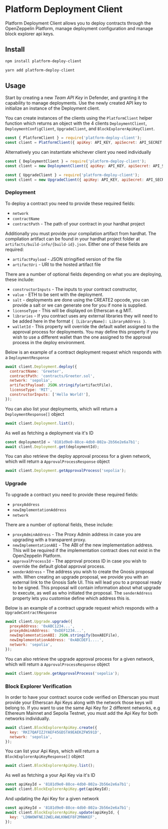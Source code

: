 # Platform Deployment Client

Platform Deployment Client allows you to deploy contracts through the OpenZeppelin Platform, manage deployment configuration and manage block explorer api keys.

## Install

```bash
npm install platform-deploy-client
```

```bash
yarn add platform-deploy-client
```

## Usage

Start by creating a new _Team API Key_ in Defender, and granting it the capability to manage deployments. Use the newly created API key to initialize an instance of the Deployment client.

You can create instances of the clients using the `PlatformClient` helper function which returns an object with the 4 clients `DeploymentClient`, `DeploymentConfigClient`, `UpgradeClient`, and `BlockExplorerApiKeyClient`.

```js
const { PlatformClient } = require('platform-deploy-client');
const client = PlatformClient({ apiKey: API_KEY, apiSecret: API_SECRET });
```

Alternatively you can instantiate whichever client you need individually

```js
const { DeploymentClient } = require('platform-deploy-client');
const client = new DeploymentClient({ apiKey: API_KEY, apiSecret: API_SECRET });
```

```js
const { UpgradeClient } = require('platform-deploy-client');
const client = new UpgradeClient({ apiKey: API_KEY, apiSecret: API_SECRET });
```

### Deployment

To deploy a contract you need to provide these required fields:

- `network`
- `contractName`
- `contractPath` - The path of your contract in your hardhat project

Additionally you must provide your compilation artifact from hardhat. The compilation artifact can be found in your hardhat project folder at `artifacts/build-info/{build-id}.json`. Either one of these fields are required:

- `artifactPayload` - JSON stringified version of the file
- `artifactUri` - URI to the hosted artifact file

There are a number of optional fields depending on what you are deploying, these include:

- `constructorInputs` - The inputs to your contract constructor,
- `value` - ETH to be sent with the deployment.
- `salt` - deployments are done using the CREATE2 opcode, you can provide a salt or we can generate one for you if none is supplied.
- `licenseType` - This will be displayed on Etherscan e.g MIT.
- `libraries` - If you contract uses any external libraries they will need to be added here in the format `{ [LibraryName]: LibraryAddress }`.
- `walletId` - This property will override the default wallet assigned to the approval process for deployments. You may define this property if you wish to use a different wallet than the one assigned to the approval process in the deploy environment.

Below is an example of a contract deployment request which responds with a `DeploymentResponse`

```js
await client.Deployment.deploy({
  contractName: 'Greeter',
  contractPath: 'contracts/Greeter.sol',
  network: 'sepolia',
  artifactPayload: JSON.stringify(artifactFile),
  licenseType: 'MIT',
  constructorInputs: ['Hello World!'],
});
```

You can also list your deployments, which will return a `DeploymentResponse[]` object

```js
await client.Deployment.list();
```

As well as fetching a deployment via it's ID

```js
const deploymentId = '8181d9e0-88ce-4db0-802a-2b56e2e6a7b1';
await client.Deployment.get(deploymentId);
```

You can also retrieve the deploy approval process for a given network, which will return a `ApprovalProcessResponse` object

```js
await client.Deployment.getApprovalProcess('sepolia');
```

### Upgrade

To upgrade a contract you need to provide these required fields:

- `proxyAddress`
- `newImplementationAddress`
- `network`

There are a number of optional fields, these include:

- `proxyAdminAddress` - The Proxy Admin address in case you are upgrading with a transparent proxy.
- `newImplementationABI` - The ABI of the new implementation address. This will be required if the implementation contract does not exist in the OpenZeppelin Platform.
- `approvalProcessId` - The approval process ID in case you wish to override the default global approval process.
- `senderAddress` - The address you wish to create the Gnosis proposal with. When creating an upgrade proposal, we provide you with an external link to the Gnosis Safe UI. This will lead you to a proposal ready to be signed. This proposal will contain information about what upgrade to execute, as well as who initiated the proposal. The `senderAddress` property lets you customise define which address this is.

Below is an example of a contract upgrade request which responds with a `UpgradeContractResponse`

```js
await client.Upgrade.upgrade({
  proxyAddress: '0xABC1234...',
  proxyAdminAddress: '0xDEF1234...',
  newImplementationABI: JSON.stringify(boxABIFile),
  newImplementationAddress: '0xABCDEF1....',
  network: 'sepolia',
});
```

You can also retrieve the upgrade approval process for a given network, which will return a `ApprovalProcessResponse` object

```js
await client.Upgrade.getApprovalProcess('sepolia');
```

### Block Explorer Verification

In order to have your contract source code verified on Etherscan you must provide your Etherscan Api Keys along with the network those keys will belong to. If you want to use the same Api Key for 2 different networks, e.g Ethereum Mainnet and Sepolia Testnet, you must add the Api Key for both networks individually.

```js
await client.BlockExplorerApiKey.create({
  key: 'RKI7QAFIZJYAEF45GDSTA9EAEKZFW591D',
  network: 'sepolia',
});
```

You can list your Api Keys, which will return a `BlockExplorerApiKeyResponse[]` object

```js
await client.BlockExplorerApiKey.list();
```

As well as fetching a your Api Key via it's ID

```js
const apiKeyId = '8181d9e0-88ce-4db0-802a-2b56e2e6a7b1';
await client.BlockExplorerApiKey.get(apiKeyId);
```

And updating the Api Key for a given network

```js
const apiKeyId = '8181d9e0-88ce-4db0-802a-2b56e2e6a7b1';
await client.BlockExplorerApiKey.update(apiKeyId, {
  key: 'LDNWOWFNEJ2WEL4WLKNWEF8F2MNWKEF',
});
```
